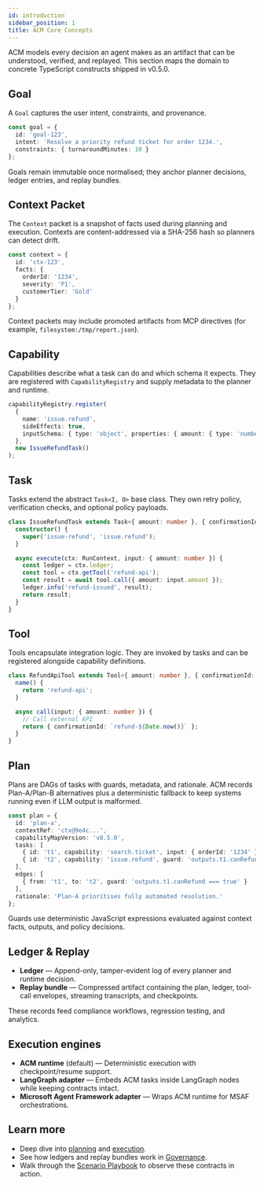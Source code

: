 ```yaml
---
id: introduction
sidebar_position: 1
title: ACM Core Concepts
---
```


ACM models every decision an agent makes as an artifact that can be understood, verified, and replayed. This section maps the domain to concrete TypeScript constructs shipped in v0.5.0.

## Goal

A `Goal` captures the user intent, constraints, and provenance.

```typescript
const goal = {
  id: 'goal-123',
  intent: 'Resolve a priority refund ticket for order 1234.',
  constraints: { turnaroundMinutes: 10 }
};
```

Goals remain immutable once normalised; they anchor planner decisions, ledger entries, and replay bundles.

## Context Packet

The `Context` packet is a snapshot of facts used during planning and execution. Contexts are content-addressed via a SHA-256 hash so planners can detect drift.

```typescript
const context = {
  id: 'ctx-123',
  facts: {
    orderId: '1234',
    severity: 'P1',
    customerTier: 'Gold'
  }
};
```

Context packets may include promoted artifacts from MCP directives (for example, `filesystem:/tmp/report.json`).

## Capability

Capabilities describe what a task can do and which schema it expects. They are registered with `CapabilityRegistry` and supply metadata to the planner and runtime.

```typescript
capabilityRegistry.register(
  {
    name: 'issue.refund',
    sideEffects: true,
    inputSchema: { type: 'object', properties: { amount: { type: 'number' } } }
  },
  new IssueRefundTask()
);
```

## Task

Tasks extend the abstract `Task<I, O>` base class. They own retry policy, verification checks, and optional policy payloads.

```typescript
class IssueRefundTask extends Task<{ amount: number }, { confirmationId: string }> {
  constructor() {
    super('issue-refund', 'issue.refund');
  }

  async execute(ctx: RunContext, input: { amount: number }) {
    const ledger = ctx.ledger;
    const tool = ctx.getTool('refund-api');
    const result = await tool.call({ amount: input.amount });
    ledger.info('refund-issued', result);
    return result;
  }
}
```

## Tool

Tools encapsulate integration logic. They are invoked by tasks and can be registered alongside capability definitions.

```typescript
class RefundApiTool extends Tool<{ amount: number }, { confirmationId: string }> {
  name() {
    return 'refund-api';
  }

  async call(input: { amount: number }) {
    // Call external API
    return { confirmationId: `refund-${Date.now()}` };
  }
}
```

## Plan

Plans are DAGs of tasks with guards, metadata, and rationale. ACM records Plan-A/Plan-B alternatives plus a deterministic fallback to keep systems running even if LLM output is malformed.

```typescript
const plan = {
  id: 'plan-a',
  contextRef: 'ctx@9e4c...',
  capabilityMapVersion: 'v0.5.0',
  tasks: [
    { id: 't1', capability: 'search.ticket', input: { orderId: '1234' } },
    { id: 't2', capability: 'issue.refund', guard: 'outputs.t1.canRefund === true' }
  ],
  edges: [
    { from: 't1', to: 't2', guard: 'outputs.t1.canRefund === true' }
  ],
  rationale: 'Plan-A prioritises fully automated resolution.'
};
```

Guards use deterministic JavaScript expressions evaluated against context facts, outputs, and policy decisions.

## Ledger & Replay

- **Ledger** — Append-only, tamper-evident log of every planner and runtime decision.
- **Replay bundle** — Compressed artifact containing the plan, ledger, tool-call envelopes, streaming transcripts, and checkpoints.

These records feed compliance workflows, regression testing, and analytics.

## Execution engines

- **ACM runtime** (default) — Deterministic execution with checkpoint/resume support.
- **LangGraph adapter** — Embeds ACM tasks inside LangGraph nodes while keeping contracts intact.
- **Microsoft Agent Framework adapter** — Wraps ACM runtime for MSAF orchestrations.

## Learn more

- Deep dive into [planning](./planning.md) and [execution](./runtime.md).
- See how ledgers and replay bundles work in [Governance](../governance/replay-bundles.md).
- Walk through the [Scenario Playbook](../scenarios/examples.md) to observe these contracts in action.
